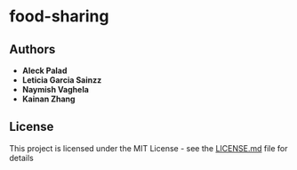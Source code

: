 # food-sharing

## Authors
* **Aleck Palad** 
* **Leticia Garcia Sainzz** 
* **Naymish Vaghela** 
* **Kainan Zhang** 

## License
This project is licensed under the MIT License - see the [LICENSE.md](LICENSE.md) file for details
